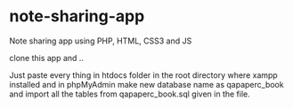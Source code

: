 # note-sharing-app
Note sharing app using PHP, HTML, CSS3 and JS

clone this app and ..

Just paste every thing in htdocs folder in the root directory where xampp installed and in phpMyAdmin make new database name as qapaperc_book and import all 
the tables from qapaperc_book.sql given in the file.


